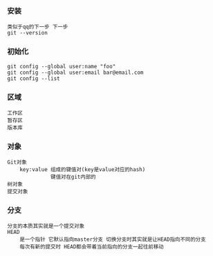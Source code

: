 ### 安装
	类似于qq的下一步 下一步
	git --version

### 初始化
	git config --global user:name "foo"
	git config --global user:email bar@email.com
	git config --list

### 区域
	工作区
	暂存区
	版本库

### 对象
	Git对象
		key:value 组成的键值对(key是value对应的hash)
				  键值对在git内部的
	树对象
	提交对象

### 分支
	分支的本质其实就是一个提交对象
	HEAD
		是一个指针 它默认指向master分支 切换分支时其实就是让HEAD指向不同的分支
		每次有新的提交时 HEAD都会带着当前指向的分支一起往前移动